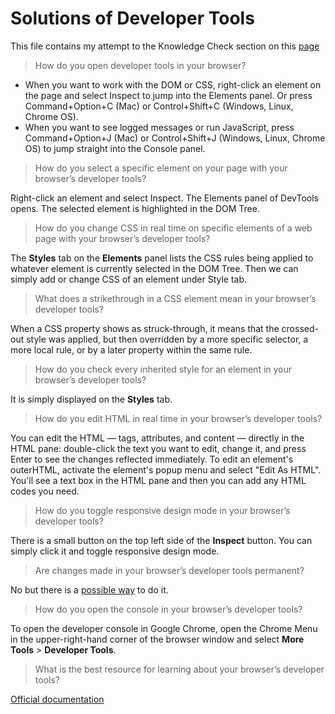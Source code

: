 # Solutions of Developer Tools
This file contains my attempt to the Knowledge Check section on this [page](https://www.theodinproject.com/paths/foundations/courses/foundations/lessons/developer-tools#knowledge-check)

> How do you open developer tools in your browser?
* When you want to work with the DOM or CSS, right-click an element on the page and select Inspect to jump into the Elements panel. Or press Command+Option+C (Mac) or Control+Shift+C (Windows, Linux, Chrome OS).
* When you want to see logged messages or run JavaScript, press Command+Option+J (Mac) or Control+Shift+J (Windows, Linux, Chrome OS) to jump straight into the Console panel.

> How do you select a specific element on your page with your browser’s developer tools?

Right-click an element and select Inspect. The Elements panel of DevTools opens. The selected element is highlighted in the DOM Tree.

> How do you change CSS in real time on specific elements of a web page with your browser’s developer tools?

The **Styles** tab on the **Elements** panel lists the CSS rules being applied to whatever element is currently selected in the DOM Tree. Then we can simply add or change CSS of an element under Style tab.

> What does a strikethrough in a CSS element mean in your browser’s developer tools?

When a CSS property shows as struck-through, it means that the crossed-out style was applied, but then overridden by a more specific selector, a more local rule, or by a later property within the same rule.

> How do you check every inherited style for an element in your browser’s developer tools?

It is simply displayed on the **Styles** tab.

> How do you edit HTML in real time in your browser’s developer tools?

You can edit the HTML — tags, attributes, and content — directly in the HTML pane: double-click the text you want to edit, change it, and press Enter to see the changes reflected immediately. To edit an element's outerHTML, activate the element's popup menu and select "Edit As HTML". You'll see a text box in the HTML pane and then you can add any HTML codes you need.

> How do you toggle responsive design mode in your browser’s developer tools?

There is a small button on the top left side of the **Inspect** button. You can simply click it and toggle responsive design mode.

> Are changes made in your browser’s developer tools permanent?

No but there is a [possible way](https://www.ghacks.net/2018/02/27/make-permanent-changes-to-web-pages-with-chromes-overrides-dev-tool/) to do it.

> How do you open the console in your browser’s developer tools?

To open the developer console in Google Chrome, open the Chrome Menu in the upper-right-hand corner of the browser window and select **More Tools** > **Developer Tools**.

> What is the best resource for learning about your browser’s developer tools?

[Official documentation](https://developer.chrome.com/docs/devtools/)
